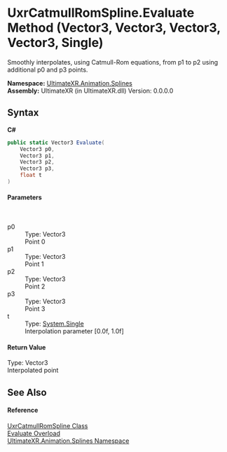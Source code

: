 # UxrCatmullRomSpline.Evaluate Method (Vector3, Vector3, Vector3, Vector3, Single)
 

Smoothly interpolates, using Catmull-Rom equations, from p1 to p2 using additional p0 and p3 points.

**Namespace:**&nbsp;<a href="N_UltimateXR_Animation_Splines">UltimateXR.Animation.Splines</a><br />**Assembly:**&nbsp;UltimateXR (in UltimateXR.dll) Version: 0.0.0.0

## Syntax

**C#**<br />
``` C#
public static Vector3 Evaluate(
	Vector3 p0,
	Vector3 p1,
	Vector3 p2,
	Vector3 p3,
	float t
)
```


#### Parameters
&nbsp;<dl><dt>p0</dt><dd>Type: Vector3<br />Point 0</dd><dt>p1</dt><dd>Type: Vector3<br />Point 1</dd><dt>p2</dt><dd>Type: Vector3<br />Point 2</dd><dt>p3</dt><dd>Type: Vector3<br />Point 3</dd><dt>t</dt><dd>Type: <a href="https://docs.microsoft.com/dotnet/api/system.single" target="_blank" rel="noopener noreferrer">System.Single</a><br />Interpolation parameter [0.0f, 1.0f]</dd></dl>

#### Return Value
Type: Vector3<br />Interpolated point

## See Also


#### Reference
<a href="T_UltimateXR_Animation_Splines_UxrCatmullRomSpline">UxrCatmullRomSpline Class</a><br /><a href="Overload_UltimateXR_Animation_Splines_UxrCatmullRomSpline_Evaluate">Evaluate Overload</a><br /><a href="N_UltimateXR_Animation_Splines">UltimateXR.Animation.Splines Namespace</a><br />